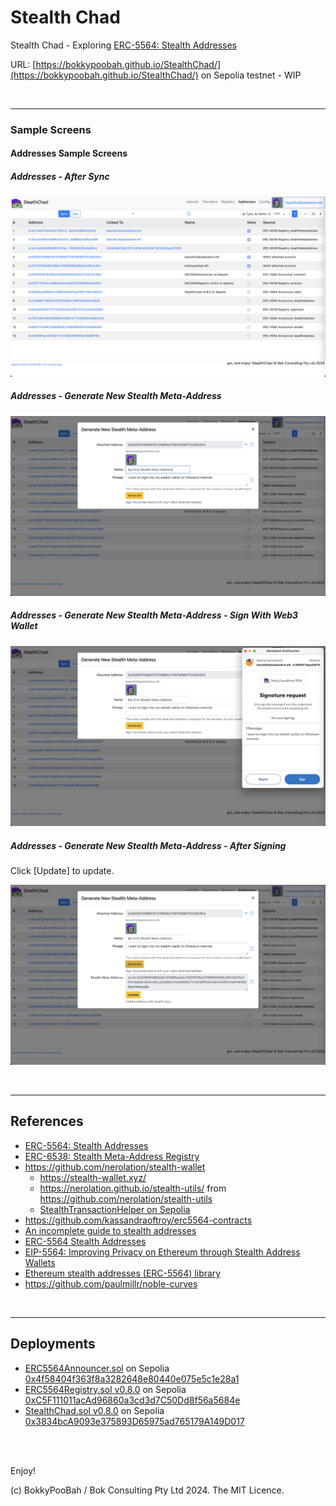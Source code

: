 # Stealth Chad
Stealth Chad - Exploring [ERC-5564: Stealth Addresses](https://eips.ethereum.org/EIPS/eip-5564)

URL: [https://bokkypoobah.github.io/StealthChad/](https://bokkypoobah.github.io/StealthChad/) on Sepolia testnet - WIP

<br />

---

### Sample Screens

#### Addresses Sample Screens

##### Addresses - After Sync

<kbd><img src="images/SampleScreen_Addresses_AfterSync_20240203.png" /></kbd>

##### Addresses - Generate New Stealth Meta-Address

<kbd><img src="images/SampleScreen_Addresses_GenerateNewStealthMetaAddress_20240203.png" /></kbd>

##### Addresses - Generate New Stealth Meta-Address - Sign With Web3 Wallet

<kbd><img src="images/SampleScreen_Addresses_GenerateNewStealthMetaAddress_Sign_20240203.png" /></kbd>

##### Addresses - Generate New Stealth Meta-Address - After Signing

Click [Update] to update.

<kbd><img src="images/SampleScreen_Addresses_GenerateNewStealthMetaAddress_AfterSigning_20240203.png" /></kbd>


<br />

---

## References

* [ERC-5564: Stealth Addresses](https://eips.ethereum.org/EIPS/eip-5564)
* [ERC-6538: Stealth Meta-Address Registry](https://eips.ethereum.org/EIPS/eip-6538)
* https://github.com/nerolation/stealth-wallet
  * https://stealth-wallet.xyz/
  * https://nerolation.github.io/stealth-utils/ from https://github.com/nerolation/stealth-utils
  * [StealthTransactionHelper on Sepolia](https://sepolia.etherscan.io/address/0x054Aa0E0b4C92142a583fDfa9369FF3558F8dea4#code)
* https://github.com/kassandraoftroy/erc5564-contracts
* [An incomplete guide to stealth addresses](https://vitalik.eth.limo/general/2024/01/20/stealth.html)
* [ERC-5564 Stealth Addresses](https://ethereum-magicians.org/t/erc-5564-stealth-addresses/10614)
* [EIP-5564: Improving Privacy on Ethereum through Stealth Address Wallets](https://medium.com/@toni_w/eip-5564-improving-privacy-on-ethereum-through-stealth-address-wallets-fdf3250e81a1)
* [Ethereum stealth addresses (ERC-5564) library](https://github.com/jsign/zig-stealth-addresses)
* https://github.com/paulmillr/noble-curves

<br />

---

## Deployments

* [ERC5564Announcer.sol](deployed/ERC5564Announcer_Sepolia_0x4f58404f363f8a3282648e80440e075e5c1e28a1.sol) on Sepolia [0x4f58404f363f8a3282648e80440e075e5c1e28a1](https://sepolia.etherscan.io/address/0x4f58404f363f8a3282648e80440e075e5c1e28a1#code)
* [ERC5564Registry.sol v0.8.0](deployed/ERC5564Registry_v0.8.0_Sepolia_0xC5F111011acAd96860a3cd3d7C50Dd8f56a5684e.sol) on Sepolia [0xC5F111011acAd96860a3cd3d7C50Dd8f56a5684e](https://sepolia.etherscan.io/address/0xC5F111011acAd96860a3cd3d7C50Dd8f56a5684e#code)
* [StealthChad.sol v0.8.0](deployed/StealthChad_v0.8.0_Sepolia_0x3834bcA9093e375893D65975ad765179A149D017.sol) on Sepolia [0x3834bcA9093e375893D65975ad765179A149D017](https://sepolia.etherscan.io/address/0x3834bcA9093e375893D65975ad765179A149D017#code)


<br />

<br />

Enjoy!

(c) BokkyPooBah / Bok Consulting Pty Ltd 2024. The MIT Licence.
